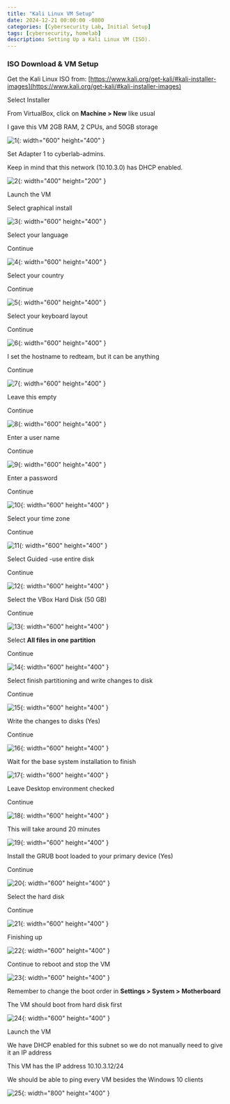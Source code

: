 ```yaml
---
title: "Kali Linux VM Setup"
date: 2024-12-21 00:00:00 -0800
categories: [Cybersecurity Lab, Initial Setup]
tags: [cybersecurity, homelab]
description: Setting Up a Kali Linux VM (ISO).
---
```

### ISO Download & VM Setup

Get the Kali Linux ISO from: [https://www.kali.org/get-kali/#kali-installer-images](https://www.kali.org/get-kali/#kali-installer-images)

Select Installer

From VirtualBox, click on **Machine > New** like usual

I gave this VM 2GB RAM, 2 CPUs, and 50GB storage

![1](/assets/img/cyberlab/setup/kali/1.png){: width="600" height="400" }

Set Adapter 1 to cyberlab-admins. 

Keep in mind that this network (10.10.3.0) has DHCP enabled.

![2](/assets/img/cyberlab/setup/kali/2.png){: width="400" height="200" }

Launch the VM

Select graphical install

![3](/assets/img/cyberlab/setup/kali/3.png){: width="600" height="400" }

Select your language

Continue

![4](/assets/img/cyberlab/setup/kali/4.png){: width="600" height="400" }

Select your country

Continue

![5](/assets/img/cyberlab/setup/kali/5.png){: width="600" height="400" }

Select your keyboard layout

Continue

![6](/assets/img/cyberlab/setup/kali/6.png){: width="600" height="400" }

I set the hostname to redteam, but it can be anything

Continue

![7](/assets/img/cyberlab/setup/kali/7.png){: width="600" height="400" }

Leave this empty

Continue

![8](/assets/img/cyberlab/setup/kali/8.png){: width="600" height="400" }

Enter a user name

Continue

![9](/assets/img/cyberlab/setup/kali/9.png){: width="600" height="400" }

Enter a password

Continue

![10](/assets/img/cyberlab/setup/kali/10.png){: width="600" height="400" }

Select your time zone

Continue

![11](/assets/img/cyberlab/setup/kali/11.png){: width="600" height="400" }

Select Guided -use entire disk

Continue

![12](/assets/img/cyberlab/setup/kali/12.png){: width="600" height="400" }

Select the VBox Hard Disk (50 GB)

Continue

![13](/assets/img/cyberlab/setup/kali/13.png){: width="600" height="400" }

Select **All files in one partition**

Continue

![14](/assets/img/cyberlab/setup/kali/14.png){: width="600" height="400" }

Select finish partitioning and write changes to disk

Continue

![15](/assets/img/cyberlab/setup/kali/15.png){: width="600" height="400" }

Write the changes to disks (Yes)

Continue

![16](/assets/img/cyberlab/setup/kali/16.png){: width="600" height="400" }

Wait for the base system installation to finish

![17](/assets/img/cyberlab/setup/kali/17.png){: width="600" height="400" }

Leave Desktop environment checked

Continue

![18](/assets/img/cyberlab/setup/kali/18.png){: width="600" height="400" }

This will take around 20 minutes

![19](/assets/img/cyberlab/setup/kali/19.png){: width="600" height="400" }

Install the GRUB boot loaded to your primary device (Yes)

Continue

![20](/assets/img/cyberlab/setup/kali/20.png){: width="600" height="400" }

Select the hard disk

Continue

![21](/assets/img/cyberlab/setup/kali/21.png){: width="600" height="400" }

Finishing up

![22](/assets/img/cyberlab/setup/kali/22.png){: width="600" height="400" }

Continue to reboot and stop the VM

![23](/assets/img/cyberlab/setup/kali/23.png){: width="600" height="400" }

Remember to change the boot order in **Settings > System > Motherboard**

The VM should boot from hard disk first

![24](/assets/img/cyberlab/setup/kali/24.png){: width="600" height="400" }

Launch the VM

We have DHCP enabled for this subnet so we do not manually need to give it an IP address

This VM has the IP address 10.10.3.12/24

We should be able to ping every VM besides the Windows 10 clients

![25](/assets/img/cyberlab/setup/kali/25.png){: width="800" height="400" }
